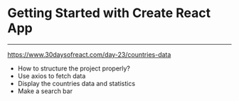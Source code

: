 # Getting Started with Create React App

---
https://www.30daysofreact.com/day-23/countries-data

- How to structure the project properly?
- Use axios to fetch data
- Display the countries data and statistics
- Make a search bar
